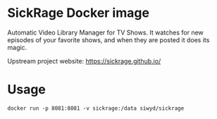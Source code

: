 # SickRage Docker image

Automatic Video Library Manager for TV Shows. It watches for new episodes of your favorite shows, and when they are posted it does its magic.

Upstream project website: https://sickrage.github.io/

# Usage

```
docker run -p 8081:8081 -v sickrage:/data siwyd/sickrage
```
